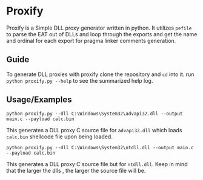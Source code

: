
# Proxify

Proxify is a Simple DLL proxy generator written in python. It utilizes ```pefile``` to parse the EAT out of DLLs and loop through the exports and get the name and ordinal for each export for pragma linker comments generation.



## Guide
To generate DLL proxies with proxify clone the repository and ``cd`` into it. run ```python proxify.py --help``` to see the summarized help log.

## Usage/Examples

```batch
python proxify.py --dll C:\Windows\System32\advapi32.dll --output main.c --payload calc.bin
```
This generates a DLL proxy C source file for ``advapi32.dll`` which loads ``calc.bin`` shellcode file upon being loaded.

```batch
python proxify.py --dll C:\Windows\System32\ntdll.dll --output main.c --payload calc.bin
```
This generates a DLL proxy C source file but for ``ntdll.dll``. Keep in mind that the larger the dlls , the larger the source file will be.
